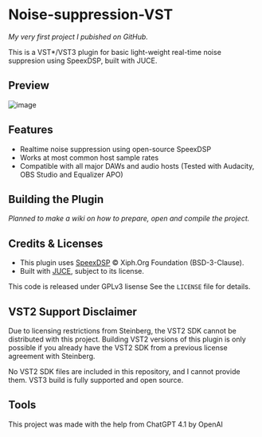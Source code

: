 # Noise-suppression-VST

*My very first project I pubished on GitHub.*

This is a VST*/VST3 plugin for basic light-weight real-time noise suppresion using SpeexDSP, built with JUCE.

## Preview

![image](https://github.com/user-attachments/assets/b9e4efab-1d4e-4d52-8755-e74ffb43d305)

## Features
 - Realtime noise suppression using open-source SpeexDSP
 - Works at most common host sample rates
 - Compatible with all major DAWs and audio hosts (Tested with Audacity, OBS Studio and Equalizer APO)

## Building the Plugin

*Planned to make a wiki on how to prepare, open and compile the project.*

## Credits & Licenses
- This plugin uses [SpeexDSP](https://github.com/xiph/speexdsp) © Xiph.Org Foundation (BSD-3-Clause).
- Built with [JUCE](https://juce.com), subject to its license.

This code is released under GPLv3 lisense
See the `LICENSE` file for details.

## VST2 Support Disclaimer

Due to licensing restrictions from Steinberg, the VST2 SDK cannot be distributed with this project.
Building VST2 versions of this plugin is only possible if you already have the VST2 SDK from a previous license agreement with Steinberg.

No VST2 SDK files are included in this repository, and I cannot provide them.
VST3 build is fully supported and open source.

## Tools
This project was made with the help from ChatGPT 4.1 by OpenAI
